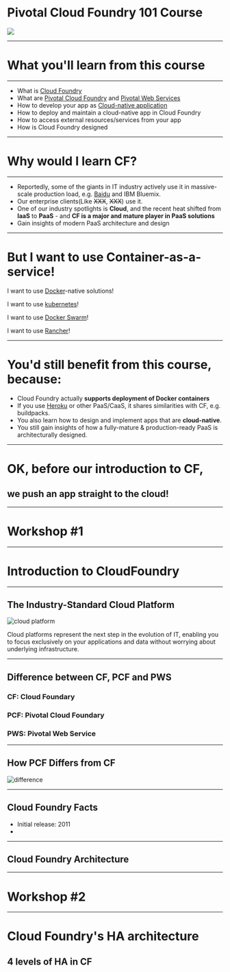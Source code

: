 <!-- page_number: true -->
# Pivotal Cloud Foundry 101 Course

![](https://upload.wikimedia.org/wikipedia/en/thumb/b/bb/CloudFoundryCorp_vertical.svg/1280px-CloudFoundryCorp_vertical.svg.png)

---

# What you'll learn from this course

---

- What is [Cloud Foundry](https://www.cloudfoundry.org/)
- What are [Pivotal Cloud Foundry](https://pivotal.io/platform) and [Pivotal Web Services](http://run.pivotal.io/)
- How to develop your app as [Cloud-native application](12factor.net)
- How to deploy and maintain a cloud-native app in Cloud Foundry
- How to access external resources/services from your app
- How is Cloud Foundry designed

---

# Why would I learn CF?

---

- Reportedly, some of the giants in IT industry actively use it in massive-scale production load, e.g. [Baidu](https://www.wired.com/2013/07/cloudfoundry/) and IBM Bluemix.
- Our enterprise clients(Like ~~XXX~~, ~~XXX~~) use it.
- One of our industry spotlights is **Cloud**, and the recent heat shifted from **IaaS** to **PaaS** - and **CF is a major and mature player in PaaS solutions**
- Gain insights of modern PaaS architecture and design

---

# But I want to use Container-as-a-service!

I want to use [Docker](https://www.docker.com/)-native solutions!

I want to use [kubernetes](https://kubernetes.io/)!

I want to use [Docker Swarm](https://github.com/docker/swarm)!

I want to use [Rancher](http://rancher.com/)!

---

# You'd still benefit from this course, because:

- Cloud Foundry actually **supports deployment of Docker containers**
- If you use [Heroku](https://www.heroku.com/) or other PaaS/CaaS, it shares similarities with CF, e.g. buildpacks.
- You also learn how to design and implement apps that are **cloud-native**.
- You still gain insights of how a fully-mature & production-ready PaaS is architecturally designed.

---

# OK, before our introduction to CF,

## we push an app straight to the cloud!

---

# Workshop #1

---

# Introduction to CloudFoundry

---
## The Industry-Standard Cloud Platform
![cloud platform](https://docs.pivotal.io/pivotalcf/1-10/concepts/images/power-of-platform.png "industry standard platforms")

Cloud platforms represent the next step in the evolution of IT, enabling you to focus exclusively on your applications and data without worrying about underlying infrastructure.

---
## Difference between CF, PCF and PWS

### CF: Cloud Foundary

### PCF: Pivotal Cloud Foundary

### PWS: Pivotal Web Service
---

## How PCF Differs from CF
![difference](https://docs.pivotal.io/pivotalcf/1-10/customizing/images/pcf-commercialization.png "PCF VS CF")

---

## Cloud Foundry Facts

- Initial release: 2011
- 

---

## Cloud Foundry Architecture

---

# Workshop #2

---

# Cloud Foundry's HA architecture

## 4 levels of HA in CF

